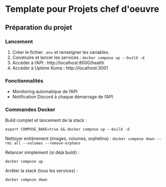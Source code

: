 # Template pour Projets chef d'oeuvre

## Préparation du projet

### Lancement

1. Créer le fichier `.env` et renseigner les variables.
2. Construire et lancer les services :
`docker compose up --build -d`
3. Accéder à l’API : http://localhost:8000/health
4. Accéder à Uptime Kuma : http://localhost:3001

### Fonctionnalités

- Monitoring automatique de l’API
- Notification Discord à chaque démarrage de l’API

### Commandes Docker

Build complet et lancement de la stack :

`export COMPOSE_BAKE=true && docker compose up --build -d`

Nettoyer entièrement (images, volumes, orphelins) :
`docker compose down --rmi all --volumes --remove-orphans`

Relancer simplement (si déjà build) :

`docker compose up`

Arrêter la stack (tous les services) :

`docker compose down`

